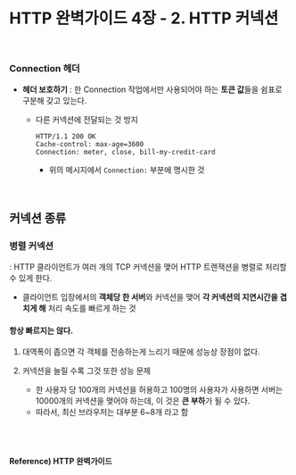 # HTTP 완벽가이드 4장 - 2. HTTP 커넥션

<br>

### Connection 헤더

* **헤더 보호하기** : 한 Connection 작업에서만 사용되어야 하는 **토큰 값**들을 쉼표로 구분해 갖고 있는다.

  * 다른 커넥션에 전달되는 것 방지

    ```http
    HTTP/1.1 200 OK
    Cache-control: max-age=3600
    Connection: meter, close, bill-my-credit-card
    ```

    * 위의 메시지에서 `Connection:` 부분에 명시한 것

<br>

## 커넥션 종류

### 병렬 커넥션

: HTTP 클라이언트가 여러 개의 TCP 커넥션을 맺어 HTTP 트랜잭션을 병렬로 처리할 수 있게 한다.

* 클라이언트 입장에서의 **객체당 한 서버**와 커넥션을 맺어 **각 커넥션의 지연시간을 겹치게 해** 처리 속도를 빠르게 하는 것

#### 항상 빠르지는 않다.

1. 대역폭이 좁으면 각 객체를 전송하는게 느리기 때문에 성능상 장점이 없다.

2. 커넥션을 늘릴 수록 그것 또한 성능 문제
   * 한 사용자 당 100개의 커넥션을 허용하고 100명의 사용자가 사용하면 서버는 10000개의 커넥션을 맺어야 하는데, 이 것은 **큰 부하**가 될 수 있다.
   * 따라서, 최신 브라우저는 대부분 6~8개 라고 함



<br><br>

#### Reference) HTTP 완벽가이드

<br>